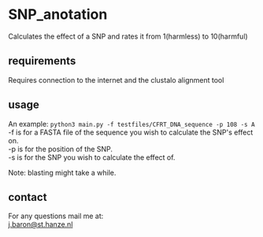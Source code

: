 # SNP_anotation
Calculates the effect of a SNP and rates it from 1(harmless) to 10(harmful)

## requirements
Requires connection to the internet and the clustalo alignment tool

## usage 
An example:
``python3 main.py -f testfiles/CFRT_DNA_sequence -p 108 -s A``  
-f is for a FASTA file of the sequence you wish to calculate the SNP's effect on.  
-p is for the position of the SNP.  
-s is for the SNP you wish to calculate the effect of.  
  
Note: blasting might take a while.

## contact
For any questions mail me at:  
j.baron@st.hanze.nl
